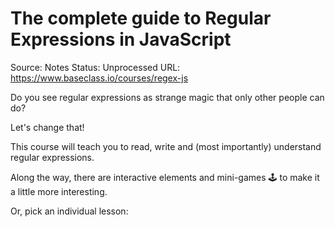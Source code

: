 # The complete guide to Regular Expressions in JavaScript

Source: Notes
Status: Unprocessed
URL: https://www.baseclass.io/courses/regex-js

Do you see regular expressions as strange magic that only other people can do?

Let's change that!

This course will teach you to read, write and (most importantly) understand regular expressions.

Along the way, there are interactive elements and mini-games 🕹️ to make it a little more interesting.

Or, pick an individual lesson: